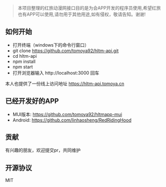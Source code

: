 > 本项目整理的红旅动漫网接口目的是为会APP开发的程序员使用,希望红旅也有APP可以使用,请勿用于其他用途,如有侵权，敬请告知。谢谢!

## 如何开始

- 打开终端（windows下的命令行窗口）
- git clone https://github.com/tomoya92/hltm-api.git
- cd hltm-api
- npm install 
- npm start
- 打开浏览器输入 http://localhost:3000 回车

本人也提供了一份线上访问地址 https://hltm-api.tomoya.cn 

## 已经开发好的APP

- MUI版本: https://github.com/tomoya92/hltmapp-mui 
- Android: https://github.com/linhaosheng/RedRidingHood 

## 贡献

有兴趣的朋友，欢迎提交pr，共同维护

## 开源协议

MIT
